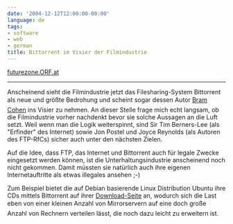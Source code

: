 ```yaml
---
date: '2004-12-12T12:00:00-00:00'
language: de
tags:
- software
- web
- german
title: Bittorrent im Visier der Filmindustrie
---
```



<a href="http://futurezone.orf.at/futurezone.orf?read=detail&id=259670&channel=1">futurezone.ORF.at</a>

-------------------------------



Anscheinend sieht die Filmindustrie jetzt das Filesharing-System Bittorrent als neue und größte Bedrohung und scheint sogar dessen Autor <a href="http://bittorrent.com" title="Bittorrent-Website">Bram Cohen</a> ins Visier zu nehmen. An dieser Stelle frage mich echt langsam, ob die Filmindustrie vorher nachdenkt bevor sie solche Aussagen an die Luft setzt. Weil wenn man die Logik weiterspinnt, sind Sir Tim Berners-Lee (als "Erfinder" des Internet) sowie  Jon Postel und Joyce Reynolds (als Autoren des FTP-RfCs) sicher auch unter den nächsten Zielen.



Auf die Idee, dass FTP, das Internet und Bittorrent auch für legale Zwecke eingesetzt werden können, ist die Unterhaltungsindustrie anscheinend noch nicht gekommen. Damit müssten sie natürlich auch ihre eigenen Internetauftritte als etwas illegales ansehen ;-)



Zum Beispiel bietet die auf Debian basierende Linux Distribution Ubuntu ihre CDs mittels Bittorrent auf ihrer <a href="http://www.ubuntulinux.org/download/">Download-Seite</a> an, wodurch sich die Last eben von einer kleinen Anzahl von Mirrorservern auf eine doch große Anzahl von Rechnern verteilen lässt, die noch dazu leicht zu erweitern ist.
